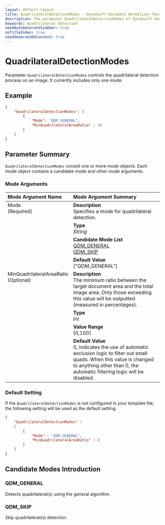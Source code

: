 ```yaml
---
layout: default-layout
title: QuadrilateralDetectionModes - Dynamsoft Document Normalizer Parameters
description: The parameter QuadrilateralDetectionModes of Dynamsoft Document Normalizer.
keywords: Quadrilateral detection
needAutoGenerateSidebar: true
noTitleIndex: true
needGenerateH3Content: true
---
```


# QuadrilateralDetectionModes

Parameter `QuadrilateralDetectionModes` controls the quadrilateral detection process on an image. It currently includes only one mode.

## Example

```json
{
    "QuadrilateralDetectionModes": [
        {
            "Mode": "QDM_GENERAL",
            "MinQuadrilateralAreaRatio" : 30
        }
    ]
}
```

## Parameter Summary

`QuadrilateralDetectionModes` consist one or more mode objects. Each mode object contains a candidate mode and other mode arguments.

### Mode Arguments

<table style = "text-align:left">
    <thead>
        <tr>
            <th nowrap="nowrap">Mode Argument Name</th>
            <th nowrap="nowrap">Mode Argument Summary</th>
        </tr>
    </thead>
    <tr>
        <td rowspan = "4" style="vertical-align:text-top">Mode<br>(Required)</td>
        <td><b>Description</b><br>Specifies a mode for quadrilateral detection.
        </td>
    </tr>
    <tr>
        <td><b>Type</b><br><i>String</i>
        </td>
    </tr>
    <tr>
        <td><b>Candidate Mode List</b><br><a href = "#qdm_general">QDM_GENERAL</a><br><a href = "#qdm_skip">QDM_SKIP</a>
        </td>
    </tr>
    <tr>
        <td><b>Default Value</b><br>["QDM_GENERAL"]
        </td>
    </tr>
        <tr>
        <td rowspan = "4" style="vertical-align:text-top">MinQuadrilateralAreaRatio<br>(Optional)</td>
        <td><b>Description</b><br>The minimum ratio between the target document area and the total image area. Only those exceeding this value will be outputted (measured in percentages).
        </td>
    </tr>
    <tr>
        <td><b>Type</b><br><i>Int</i>
        </td>
    </tr>
    <tr>
        <td><b>Value Range</b><br>[0,100]</a>
        </td>
    </tr>
    <tr>
        <td><b>Default Value</b><br>0, indicates the use of automatic exclusion logic to filter out small quads. When this value is changed to anything other than 0, the automatic filtering logic will be disabled.
        </td>
    </tr>
</table>

### Default Setting

If the `QuadrilateralDetectionModes` is not configured in your template file, the following setting will be used as the default setting.

```json
{
    "QuadrilateralDetectionModes" : 
    [
        {
            "Mode" : "QDM_GENERAL",
            "MinQuadrilateralAreaRatio" : 0
        }
    ]
}
```

## Candidate Modes Introduction

### QDM_GENERAL

Detects quadrilateral(s) using the general algorithm.

### QDM_SKIP

Skip quadrilateral(s) detection.
